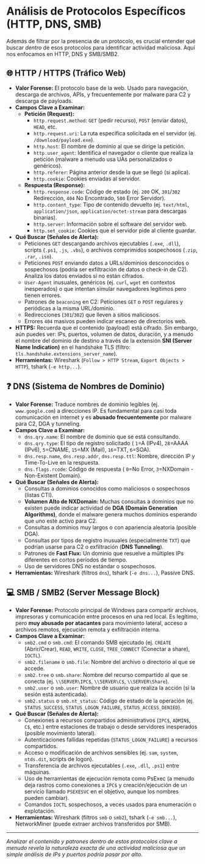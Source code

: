 # Análisis de Protocolos Específicos (HTTP, DNS, SMB)

Además de filtrar por la presencia de un protocolo, es crucial entender qué buscar *dentro* de esos protocolos para identificar actividad maliciosa. Aquí nos enfocamos en HTTP, DNS y SMB/SMB2.

## 🌐 HTTP / HTTPS (Tráfico Web)

* **Valor Forense:** El protocolo base de la web. Usado para navegación, descarga de archivos, APIs, y frecuentemente por malware para C2 y descarga de payloads.
* **Campos Clave a Examinar:**
    * **Petición (Request):**
        * `http.request.method`: `GET` (pedir recurso), `POST` (enviar datos), `HEAD`, etc.
        * `http.request.uri`: La ruta específica solicitada en el servidor (ej. `/download/payload.exe`).
        * `http.host`: El nombre de dominio al que se dirige la petición.
        * `http.user_agent`: Identifica el navegador o cliente que realiza la petición (malware a menudo usa UAs personalizados o genéricos).
        * `http.referer`: Página anterior desde la que se llegó (si aplica).
        * `http.cookie`: Cookies enviadas al servidor.
    * **Respuesta (Response):**
        * `http.response.code`: Código de estado (ej. `200` OK, `301`/`302` Redirección, `404` No Encontrado, `500` Error Servidor).
        * `http.content_type`: Tipo de contenido devuelto (ej. `text/html`, `application/json`, `application/octet-stream` para descargas binarias).
        * `http.server`: Información sobre el software del servidor web.
        * `http.set_cookie`: Cookies que el servidor pide al cliente guardar.
* **Qué Buscar (Señales de Alerta):**
    * Peticiones `GET` descargando archivos ejecutables (`.exe`, `.dll`), scripts (`.ps1`, `.js`, `.vbs`), o archivos comprimidos sospechosos (`.zip`, `.rar`, `.iso`).
    * Peticiones `POST` enviando datos a URLs/dominios desconocidos o sospechosos (podría ser exfiltración de datos o check-in de C2). Analiza los datos enviados si no están cifrados.
    * `User-Agent` inusuales, genéricos (ej. `curl`, `wget` en contextos inesperados) o que intentan simular navegadores legítimos pero tienen errores.
    * Patrones de `beaconing` en C2: Peticiones `GET` o `POST` regulares y periódicas a la misma URL/dominio.
    * Redirecciones (`301`/`302`) que lleven a sitios maliciosos.
    * Errores `404` masivos pueden indicar escaneo de directorios web.
* **HTTPS:** Recuerda que el contenido (payload) está cifrado. Sin embargo, aún puedes ver: IPs, puertos, volumen de datos, duración, y a menudo el nombre del dominio de destino a través de la extensión **SNI (Server Name Indication)** en el handshake TLS (filtro: `tls.handshake.extensions_server_name`).
* **Herramientas:** Wireshark (`Follow > HTTP Stream`, `Export Objects > HTTP`), tshark (`-e http...`).

## ❓ DNS (Sistema de Nombres de Dominio)

* **Valor Forense:** Traduce nombres de dominio legibles (ej. `www.google.com`) a direcciones IP. Es fundamental para casi toda comunicación en internet y es **abusado frecuentemente** por malware para C2, DGA y tunneling.
* **Campos Clave a Examinar:**
    * `dns.qry.name`: El nombre de dominio que se está consultando.
    * `dns.qry.type`: El tipo de registro solicitado ( `1`=A (IPv4), `28`=AAAA (IPv6), `5`=CNAME, `15`=MX (Mail), `16`=TXT, `6`=SOA).
    * `dns.resp.name`, `dns.resp.addr`, `dns.resp.ttl`: Nombre, dirección IP y Time-To-Live en la respuesta.
    * `dns.flags.rcode`: Código de respuesta ( `0`=No Error, `3`=NXDomain - Non-Existent Domain).
* **Qué Buscar (Señales de Alerta):**
    * Consultas a dominios conocidos como maliciosos o sospechosos (listas CTI).
    * **Volumen Alto de NXDomain:** Muchas consultas a dominios que no existen puede indicar actividad de **DGA (Domain Generation Algorithms)**, donde el malware genera muchos dominios esperando que uno esté activo para C2.
    * Consultas a dominios muy largos o con apariencia aleatoria (posible DGA).
    * Consultas por tipos de registro inusuales (especialmente `TXT`) que podrían usarse para C2 o exfiltración (**DNS Tunneling**).
    * Patrones de **Fast Flux:** Un dominio que resuelve a múltiples IPs diferentes en cortos períodos de tiempo.
    * Uso de servidores DNS no estándar o sospechosos.
* **Herramientas:** Wireshark (filtros `dns`), tshark (`-e dns...`), Passive DNS.

## 💻 SMB / SMB2 (Server Message Block)

* **Valor Forense:** Protocolo principal de Windows para compartir archivos, impresoras y comunicación entre procesos en una red local. Es legítimo, pero **muy abusado por atacantes** para movimiento lateral, acceso a archivos remotos, ejecución remota y exfiltración interna.
* **Campos Clave a Examinar:**
    * `smb2.cmd` o `smb.cmd`: El comando SMB ejecutado (ej. `CREATE` (Abrir/Crear), `READ`, `WRITE`, `CLOSE`, `TREE_CONNECT` (Conectar a share), `IOCTL`).
    * `smb2.filename` o `smb.file`: Nombre del archivo o directorio al que se accede.
    * `smb2.tree` o `smb.share`: Nombre del recurso compartido al que se conecta (ej. `\\SERVER\IPC$`, `\\SERVER\C$`, `\\SERVER\Share`).
    * `smb2.user` o `smb.user`: Nombre de usuario que realiza la acción (si la sesión está autenticada).
    * `smb2.status` o `smb.nt_status`: Código de estado de la operación (ej. `STATUS_SUCCESS`, `STATUS_LOGON_FAILURE`, `STATUS_ACCESS_DENIED`).
* **Qué Buscar (Señales de Alerta):**
    * Conexiones a recursos compartidos administrativos (`IPC$`, `ADMIN$`, `C$`, etc.) entre estaciones de trabajo o desde servidores inesperados (posible movimiento lateral).
    * Autenticaciones fallidas repetidas (`STATUS_LOGON_FAILURE`) a recursos compartidos.
    * Acceso o modificación de archivos sensibles (ej. `sam`, `system`, `ntds.dit`, scripts de logon).
    * Transferencia de archivos ejecutables (`.exe`, `.dll`, `.ps1`) entre máquinas.
    * Uso de herramientas de ejecución remota como PsExec (a menudo deja rastros como conexiones a `IPC$` y creación/ejecución de un servicio llamado `PSEXESVC` en el objetivo, aunque los nombres pueden cambiar).
    * Comandos `IOCTL` sospechosos, a veces usados para enumeración o explotación.
* **Herramientas:** Wireshark (filtros `smb` o `smb2`), tshark (`-e smb...`), NetworkMiner (puede extraer archivos transferidos por SMB).

---
*Analizar el contenido y patrones dentro de estos protocolos clave a menudo revela la naturaleza exacta de una actividad maliciosa que un simple análisis de IPs y puertos podría pasar por alto.*

